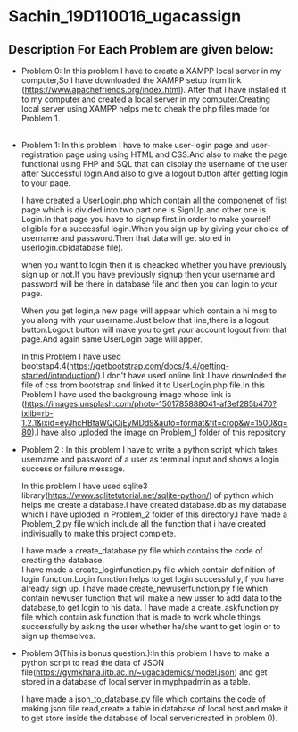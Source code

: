 # Sachin_19D110016_ugacassign

## Description For Each Problem are given below:<br>
* Problem 0: In this problem I have to create a XAMPP local server in my computer,So I have downloaded the XAMPP setup from link (https://www.apachefriends.org/index.html). After that I have installed it to my computer and created a local server in my computer.Creating local server using XAMPP helps me to cheak the php files made for Problem 1. <br><br>


* Problem 1: In this problem I have to make user-login page and user-registration page using using HTML and CSS.And also to make the page functional using PHP and SQL that can display the username of the user after Successful login.And also to give a logout button after getting login to your page.
   
   I have created a UserLogin.php which contain all the componenet of fist page which is divided into two part one is SignUp and other      one is Login.In that page you have to signup first in order to make yourself eligible for a successful login.When you sign up by giving your choice of username and password.Then that data will get stored in userlogin.db(database file).
   
   when you want to login then it is cheacked whether you have previously sign up or not.If you have previously signup then your username and password will be there in database file and then you can login to your page.
   
   When you get login,a new page will appear which contain a hi msg to you along with your username.Just below that line,there is a logout button.Logout button will make you to get your account logout from that page.And again same UserLogin page will apper.
    
    In this Problem I have used bootstap4.4(https://getbootstrap.com/docs/4.4/getting-started/introduction/).I don't have used online link.I have downloded the file of css from bootstrap and linked it to UserLogin.php file.In this Problem I have used the backgroung image whose link is (https://images.unsplash.com/photo-1501785888041-af3ef285b470?ixlib=rb-1.2.1&ixid=eyJhcHBfaWQiOjEyMDd9&auto=format&fit=crop&w=1500&q=80).I have also uploded the image on Problem_1 folder of this repository  <br>


* Problem 2 : In this problem I have to write a python script which takes username and password of a user as
terminal input and shows a login success or failure message.

   In this problem I have used sqlite3 library(https://www.sqlitetutorial.net/sqlite-python/) of python which helps me create a database.I have created database.db as my database which I have uploded in Problem_2 folder of this directory.I have made a Problem_2.py file which include all the function that i have created indivisually to make this project complete.

   I have made a create_database.py file which contains the code of creating the database. <br>
   I have made a create_loginfunction.py file which contain definition of login function.Login function helps to get login successfully,if you have already sign up.
   I have made create_newuserfunction.py file which contain newuser function that will make a new usser to add data to the database,to get login to his data.
   I have made a create_askfunction.py file which contain ask function that is made to work whole things successfully by asking the user whether he/she want to get login or to sign up themselves. 




* Problem 3(This is bonus question.):In this problem I have to make a python script to read the data of JSON file(https://gymkhana.iitb.ac.in/~ugacademics/model.json) and get stored in a database of local server in myphpadmin as a table.

     I have made a json_to_database.py file which contains the code of making json file read,create a table in database of local host,and make it to get store inside the database of local server(created in problem 0). <br>



